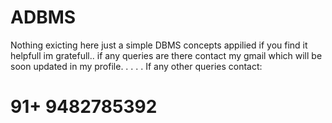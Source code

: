 # ADBMS
Nothing exicting here just a simple DBMS concepts appilied if you find it helpfull im gratefull..
if any queries are there contact my gmail which will be soon updated in my profile.
.
.
.
.
If any other queries contact:
# 91+ 9482785392
